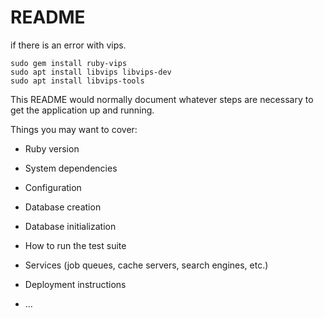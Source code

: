 # README

if there is an error with vips.

```
sudo gem install ruby-vips
sudo apt install libvips libvips-dev
sudo apt install libvips-tools
```

This README would normally document whatever steps are necessary to get the
application up and running.

Things you may want to cover:

- Ruby version

- System dependencies

- Configuration

- Database creation

- Database initialization

- How to run the test suite

- Services (job queues, cache servers, search engines, etc.)

- Deployment instructions

- ...
